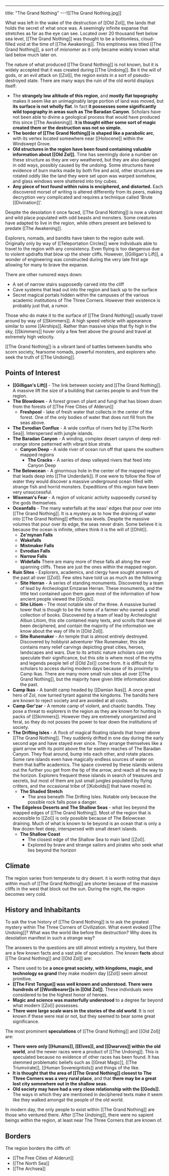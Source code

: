 ---
title: "The Grand Nothing"
---![[The Grand Nothing.jpg]]

What was left in the wake of the destruction of [[Old Zol]], the lands that holds the secret of what once was. A seemingly infinite expanse that stretches as far as the eye can see. Located over 20 thousand feet below sea level, [[The Grand Nothing]] was thought to be a bottomless, cloud-filled void at the time of [[The Awakening]]. This emptiness was titled [[The Grand Nothing]], a sort of *misnomer* as it only became widely known what laid below much later on.

The nature of what produced [[The Grand Nothing]] is not known, but it is widely accepted that it was created during [[The Undoing]]. Be it the will of gods, or an evil attack on [[Zol]], the region exists in a sort of pseudo-destroyed state. There are many ways the ruin of the old world displays itself:
- The **strangely low altitude of this region**, and **mostly flat topography** makes it seem like an unimaginably large portion of land was moved, but **its surface is not wholly flat**. In fact **it possesses some significantly wild topography in areas such as The Baradan Canyon**. 
  Scholars have not been able to divine a geological process that would have produced this since [[The Awakening]]. I**t is thought either some sort of magic created them or the destruction was not so simple.**
- **The border of [[The Grand Nothing]] is shaped like a parabolic arc**, with its vertex located somewhere near [[Holocene]] within the Windswept Grove.
- **Old structures in the region have been found containing valuable information about [[Old Zol]].** Time has seemingly done a number on these structure as they are very weathered, but they are also damaged in odd ways, possibly caused by the undoing. Some structures have evidence of burn marks made by both fire and acid, other structures are rotated oddly like the land they were set upon was warped somehow, and glass windows were shattered into tiny cubes.
- **Any piece of text found within ruins is enciphered, and distorted.** Each discovered morsel of writing is altered differently from its peers, making decryption very complicated and requires a technique called 'Brute [[Divination]]'.

Despite the desolation it once faced, [[The Grand Nothing]] is now a vibrant and wild place populated with odd beasts and monsters. Some creatures have adapted to live in the region, while others present are believed to predate [[The Awakening]]. 

Explorers, nomads, and bandits have taken to the region quite well. Originally only by way of [[Teleportation Circles]] were individuals able to travel to the region with any consistency. Even flying is too dangerous due to violent updrafts that blow up the sheer cliffs. However, [[Gilligan's Lift]], a wonder of engineering was constructed during the very late first age allowing for many to brave the expanse.

There are other rumored ways down:
- A set of narrow stairs supposedly carved into the cliff
- Cave systems that lead out into the region and back up to the surface
- Secret magical portals hidden within the campuses of the various academic institutions of The Three Corners.
However their existence is probably just that, a rumor.

Those who do make it to the surface of [[The Grand Nothing]] usually travel around by way of [[Skimmers]]. A high speed vehicle with appearance similar to some [[Airships]]. Rather than massive ships that fly high in the sky, [[Skimmers]] hover only a few feet above the ground and travel at extremely high velocity.

[[The Grand Nothing]] is a vibrant land of battles between bandits who scorn society, fearsome nomads, powerful monsters, and explorers who seek the truth of [[The Undoing]].

## Points of Interest
- **[[Gilligan's Lift]]** - The link between society and [[The Grand Nothing]]. A massive lift the size of a building that carries people to and from the region.
- **The Blowdown** - A forest grown of plant and fungi that has blown down from the forests of [[The Free Cities of Alderun]]
	- **Freshpool** -  lake of fresh water that collects in the center of the forest. One of the only bodies of water that does not fill from the seas above.
- **The Evrodian Conflux** - A wide conflux of rivers fed by [[The North Sea]]. Interspersed with jungle islands.
- **The Baradan Canyon** - A winding, complex desert canyon of deep red-orange stone patterned with vibrant blue strata.
	- **Canyon Deep** - A wide river of ocean run off that spans the southern mapped regions
		- **The Cracks** - A series of deep valleyed rivers that feed into Canyon Deep
- **The Belowcean** - A ginormous hole in the center of the mapped region that leads deep into [[The Underdark]]. If one were to follow the flow of water they would discover a massive underground ocean filled with strange fish and horrid monsters. Expeditions of this region have been very unsuccessful.
- **Wiseman's Fear** - A region of volcanic activity supposedly cursed by the gods themselves.
- **Oceanfalls** - The many waterfalls at the seas' edges that pour over into [[The Grand Nothing]]. It is a mystery as to how the draining of water into [[The Grand Nothing]] effects sea levels. Despite the massive volumes that pour over its edge, the seas never drain. Some believe it is because the ocean is infinite, others think it is the will of [[Ohlit]].
	- **Ze'mynan Falls**
	- **Wakefalls**
	- **Mistmaker Falls**
	- **Evrodian Falls**
	- **Narrow Falls**
	- **Widefalls**
  There are many more of these falls all along the ever spanning cliffs. These are just the ones within the mapped region.
- **Ruin Sites** - Explorers, academics, and clergy have sought answers of the past all over [[Zol]]. Few sites have told us as much as the following:
	- **Site Herran** - A series of standing monuments. Discovered by a team of lead by Archeologist Emzarae Herran. These monuments, and the little text contained upon them gave most of the information of how ancient people viewed the [[Gods]].
	- **Site Litiom** - The most notable site of the three. A massive buried tower that is though to be the home of a farmer who owned a small collection of books. Discovered by a team of lead by Archeologist Albun Litiom, this site contained many texts, and scrolls that have all been deciphered, and contain the majority of the information we know about the way of life in [[Old Zol]]. 
	- **Site Runemaker** - An temple that is almost entirely destroyed. Discovered by hobbyist adventurer Yike Runemaker, this site contains many relief carvings depicting great cities, heroes, landscapes and wars. Due to its artistic nature scholars can only speculate their significance, but this site is where most of the myths and legends people tell of [[Old Zol]] come from. It is difficult for scholars to access during modern days because of its proximity to Camp Ikas.
  There are many more small ruin sites all over [[The Grand Nothing]], but the majority have given little information about the past.
- **Camp Ikas** - A bandit camp headed by [[Damian Ikas]]. A once great hero of Zol, now turned tyrant against the kingdoms. The bandits here are known to reject society and are avoided at all costs.
- **Camp Ger'zar** - A remote camp of violent, and chaotic bandits. They pose a threat to explorers in the region as they are known for hunting in packs of [[Skimmers]]. However they are extremely unorganized and feral, so they do not posses the power to tear down the institutions of society.
- **The Drifting Isles** - A flock of magical floating islands that hover above [[The Grand Nothing]]. They suddenly drifted in one day during the early second age and have stayed ever since. They arrange themselves like a giant arrow with its point above the far eastern reaches of The Baradan Canyon. They float around, bump into each other, and rotate places. Some rare islands even have magically endless sources of water on them that baffle academics. The space covered by these islands widens out the further you get from the tip of the arrow, and reach all the way to the horizon. Explorers frequent these islands in search of treasures and secrets, but most of them are just small jungles populated by flying critters, and the occasional tribe of [[Kobolds]] that have moved in.
	- **The Shaded Stretch**
		- The area beneath The Drifting Isles. Notable only because the possible rock falls pose a danger.
- **The Edgeless Deserts and The Shallow Seas** - what lies beyond the mapped edges of [[The Grand Nothing]]. Most of the region that is accessible to [[Zol]] is only possible because of The Belowcean draining. Much of what is known to lie beyond is an ocean that is only a few dozen feet deep, interspersed with small desert islands.
	- **The Shallow Coast**
		- The closest edge of the Shallow Sea to main land [[Zol]].
		- Explored by brave and strange sailors and pirates who seek what lies beyond the horizon

## Climate
The region varies from temperate to dry desert. it is worth noting that days within much of [[The Grand Nothing]] are shorter because of the massive cliffs in the west that block out the sun. During the night, the region becomes very cold.

## History and Inhabitants
To ask the true history of [[The Grand Nothing]] is to ask the greatest mystery within The Three Corners of Civilization. What event evoked [[The Undoing]]? What was the world like before the destruction? Why does its desolation manifest in such a strange way?

The answers to the questions are still almost entirely a mystery, but there are a few known facts and a vast pile of speculation. The known **facts** about [[The Grand Nothing]] and [[Old Zol]] are:
- There used to be **a once great society, with kingdoms, magic, and technology so grand** they make modern day [[Zol]] seem almost primitive.
- **[[The First Tongue]] was well known and understood. There were hundreds of [[Wordbearer]]s in [[Old Zol]].** These individuals were considered to be the highest honor of heroes.
- **Magic and science was masterfully understood** to a degree far beyond what modern [[Zol]] possesses.
- **There were large scale wars in the stories of the old world**. It is not known if these were real or not, but they seemed to bear some great significance.

The most prominent **speculations** of [[The Grand Nothing]] and [[Old Zol]] are:
- **There were only [[Humans]], [[Elves]], and [[Dwarves]] within the old world**, and the newer races were a product of [[The Undoing]]. This is speculated because no evidence of other races has been found. It has stemmed problematic beliefs such as [[Great Magic]], [[The Triumvirate]], [[Human Sovereigntists]] and things of the like.
- **It is thought that the area of [[The Grand Nothing]] closest to The Three Corners was a very rural place**, and that **there may be a great lost city somewhere out in the shallow seas**.
- **Old society may have had a very close relationship with the [[Gods]].** The ways in which they are mentioned in deciphered texts make it seem like they walked amongst the people of the old world.

In modern day, the only people to exist within [[The Grand Nothing]] are those who ventured there. After [[The Undoing]], there were no sapient beings within the region, at least near The Three Corners that are known of.

## Borders
The region borders the cliffs of:
- [[The Free Cities of Alderun]]
- [[The North Sea]]
- [[The Archsea]]